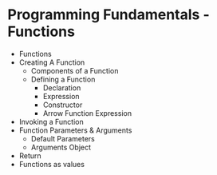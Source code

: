 # Programming Fundamentals - Functions

- Functions
 - Creating A Function
    - Components of a Function
    - Defining a Function
        - Declaration
        - Expression
        - Constructor
        - Arrow Function Expression
 - Invoking a Function
 - Function Parameters & Arguments
    - Default Parameters
    - Arguments Object
 - Return
 - Functions as values
